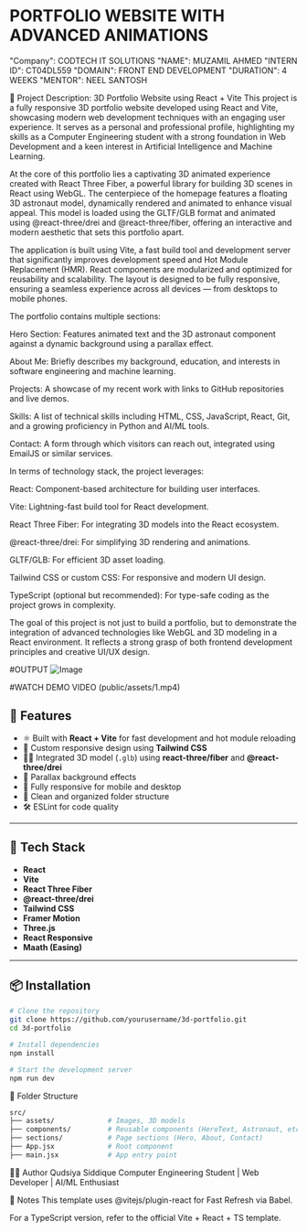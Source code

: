# PORTFOLIO WEBSITE WITH ADVANCED ANIMATIONS
"Company": CODTECH IT SOLUTIONS
"NAME": MUZAMIL AHMED
"INTERN ID": CT04DL559
"DOMAIN": FRONT END DEVELOPMENT
"DURATION": 4 WEEKS
"MENTOR": NEEL SANTOSH


🎯 Project Description: 3D Portfolio Website using React + Vite
This project is a fully responsive 3D portfolio website developed using React and Vite, showcasing modern web development techniques with an engaging user experience. It serves as a personal and professional profile, highlighting my skills as a Computer Engineering student with a strong foundation in Web Development and a keen interest in Artificial Intelligence and Machine Learning.

At the core of this portfolio lies a captivating 3D animated experience created with React Three Fiber, a powerful library for building 3D scenes in React using WebGL. The centerpiece of the homepage features a floating 3D astronaut model, dynamically rendered and animated to enhance visual appeal. This model is loaded using the GLTF/GLB format and animated using @react-three/drei and @react-three/fiber, offering an interactive and modern aesthetic that sets this portfolio apart.

The application is built using Vite, a fast build tool and development server that significantly improves development speed and Hot Module Replacement (HMR). React components are modularized and optimized for reusability and scalability. The layout is designed to be fully responsive, ensuring a seamless experience across all devices — from desktops to mobile phones.

The portfolio contains multiple sections:

Hero Section: Features animated text and the 3D astronaut component against a dynamic background using a parallax effect.

About Me: Briefly describes my background, education, and interests in software engineering and machine learning.

Projects: A showcase of my recent work with links to GitHub repositories and live demos.

Skills: A list of technical skills including HTML, CSS, JavaScript, React, Git, and a growing proficiency in Python and AI/ML tools.

Contact: A form through which visitors can reach out, integrated using EmailJS or similar services.

In terms of technology stack, the project leverages:

React: Component-based architecture for building user interfaces.

Vite: Lightning-fast build tool for React development.

React Three Fiber: For integrating 3D models into the React ecosystem.

@react-three/drei: For simplifying 3D rendering and animations.

GLTF/GLB: For efficient 3D asset loading.

Tailwind CSS or custom CSS: For responsive and modern UI design.

TypeScript (optional but recommended): For type-safe coding as the project grows in complexity.

The goal of this project is not just to build a portfolio, but to demonstrate the integration of advanced technologies like WebGL and 3D modeling in a React environment. It reflects a strong grasp of both frontend development principles and creative UI/UX design.


#OUTPUT
![Image](https://github.com/user-attachments/assets/8a10d10c-9f70-48f7-9360-789845dfc200)

#WATCH DEMO VIDEO
(public/assets/1.mp4)

## 📁 Features

- ⚛️ Built with **React + Vite** for fast development and hot module reloading
- 🎨 Custom responsive design using **Tailwind CSS**
- 🧑‍🚀 Integrated 3D model (`.glb`) using **react-three/fiber** and **@react-three/drei**
- 🌙 Parallax background effects
- 📱 Fully responsive for mobile and desktop
- 🧹 Clean and organized folder structure
- 🛠️ ESLint for code quality

---

## 🔧 Tech Stack

- **React**
- **Vite**
- **React Three Fiber**
- **@react-three/drei**
- **Tailwind CSS**
- **Framer Motion**
- **Three.js**
- **React Responsive**
- **Maath (Easing)**

---
## 📦 Installation

```bash
# Clone the repository
git clone https://github.com/yourusername/3d-portfolio.git
cd 3d-portfolio

# Install dependencies
npm install

# Start the development server
npm run dev
```
📁 Folder Structure
```bash
src/
├── assets/             # Images, 3D models
├── components/         # Reusable components (HeroText, Astronaut, etc.)
├── sections/           # Page sections (Hero, About, Contact)
├── App.jsx             # Root component
├── main.jsx            # App entry point
```
🧑‍💻 Author
Qudsiya Siddique
Computer Engineering Student | Web Developer | AI/ML Enthusiast

📢 Notes
This template uses @vitejs/plugin-react for Fast Refresh via Babel.

For a TypeScript version, refer to the official Vite + React + TS template.












